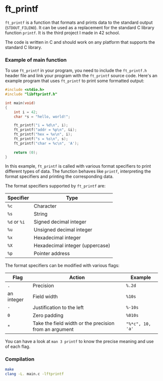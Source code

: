 # ft_printf

`ft_printf` is a function that formats and prints data to the standard output (`STDOUT_FILENO`).
It can be used as a replacement for the standard C library function `printf`.
It is the third project I made in 42 school.

The code is written in C and should work on any platform that supports the standard C library.

### Example of main function

To use `ft_printf` in your program, you need to include the `ft_printf.h` header file and link your program with the `ft_printf` source code. Here's an example program that uses `ft_printf` to print some formatted output:

```c
#include <stdio.h>
#include "libftprintf.h"

int main(void)
{
    int i = 42;
    char *s = "hello, world!";

    ft_printf("i = %d\n", i);
    ft_printf("addr = %p\n", &i);
    ft_printf("hex = %x\n", i);
    ft_printf("s = %s\n", s);
    ft_printf("char = %c\n", 'A');
    
    return (0);
}
```

In this example, `ft_printf` is called with various format specifiers to print different types of data. The function behaves like `printf`, interpreting the format specifiers and printing the corresponding data.

The format specifiers supported by `ft_printf` are:

| Specifier | Type |
| --------- | ---- |
| `%c`      | Character |
| `%s`      | String |
| `%d` or `%i`| Signed decimal integer |
| `%u`      | Unsigned decimal integer |
| `%x`      | Hexadecimal integer |
| `%X`      | Hexadecimal integer (uppercase) |
| `%p`      | Pointer address |

The format specifiers can be modified with various flags:

| Flag | Action | Example
| --------- | ---- | ---- |
| `.`      | Precision | `%.2d` |
| an integer | Field width | `%10s` |
| `-` | Justification to the left | `%-10s` |
| `0` | Zero padding | `%010s` |
| `*` | Take the field width or the precision from an argument | `"%*c", 10, 'a'` |

You can have a look at `man 3 printf` to know the precise meaning and use of each flag.

### Compilation

```bash
make
clang -L. main.c -lftprintf
```
